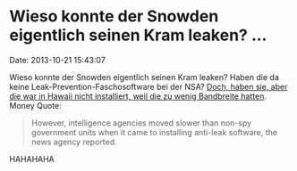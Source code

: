 Wieso konnte der Snowden eigentlich seinen Kram leaken? \...
============================================================

Date: 2013-10-21 15:43:07

Wieso konnte der Snowden eigentlich seinen Kram leaken? Haben die da
keine Leak-Prevention-Faschosoftware bei der NSA? [Doch, haben sie, aber
die war in Hawaii nicht installiert, weil die zu wenig Bandbreite
hatten](http://rt.com/usa/nsa-anti-leak-software-438/). Money Quote:

> However, intelligence agencies moved slower than non-spy government
> units when it came to installing anti-leak software, the news agency
> reported.

HAHAHAHA
